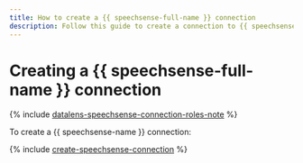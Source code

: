 ```yaml
---
title: How to create a {{ speechsense-full-name }} connection
description: Follow this guide to create a connection to {{ speechsense-name }}.
---
```


# Creating a {{ speechsense-full-name }} connection

{% include [datalens-speechsense-connection-roles-note](../../../_includes/datalens/operations/datalens-speechsense-connection-roles-note.md) %}

To create a {{ speechsense-name }} connection:

{% include [create-speechsense-connection](../../../_includes/datalens/operations/datalens-create-speechsense-connection.md) %}